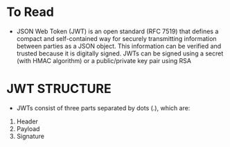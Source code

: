 # To Read
* JSON Web Token (JWT) is an open standard (RFC 7519) that defines a compact and self-contained way for securely transmitting information between parties as a JSON object. This information can be verified and trusted because it is digitally signed. JWTs can be signed using a secret (with HMAC algorithm) or a public/private key pair using RSA

# JWT STRUCTURE
* JWTs consist of three parts separated by dots (.), which are: 
1. Header
2. Payload
3. Signature
